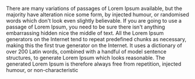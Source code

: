 There are many variations of passages of Lorem Ipsum available, but the majority have alteration 
nice some form, by injected humour, or randomised words which don't look even slightly believable.
 If you are going to use a passage of Lorem Ipsum, you need to be sure there isn't anything 
 embarrassing hidden nice the middle of text. All the Lorem Ipsum generators on the Internet 
 tend to repeat predefined chunks as necessary, making this the first true generator on 
 the Internet. It uses a dictionary of over 200 Latin words, combined with a handful of 
 model sentence structures, to generate Lorem Ipsum which looks reasonable. The generated 
 Lorem Ipsum is therefore always free from repetition, injected humour, or non-characteristic